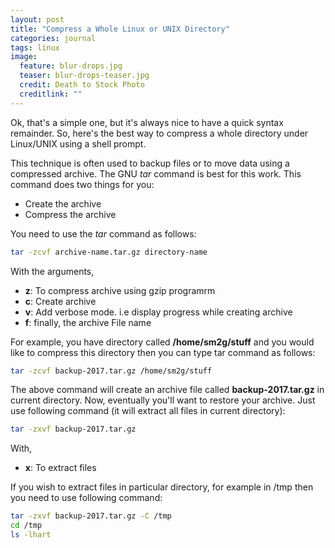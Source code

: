 ```yaml
---
layout: post
title: "Compress a Whole Linux or UNIX Directory"
categories: journal
tags: linux
image:
  feature: blur-drops.jpg
  teaser: blur-drops-teaser.jpg
  credit: Death to Stock Photo
  creditlink: ""
---
```


Ok, that's a simple one, but it's always nice to have a quick syntax remainder.
So, here's the best way to compress a whole directory under Linux/UNIX using a shell prompt.

This technique is often used to backup files or to move data using a compressed archive. The GNU *tar* command is best for this work.
This command does two things for you:

+ Create the archive
+ Compress the archive

You need to use the *tar* command as follows:
``` Bash
tar -zcvf archive-name.tar.gz directory-name
```
With the arguments,

- **z**: To compress archive using gzip programrm
- **c**: Create archive
- **v**: Add verbose mode. i.e display progress while creating archive
- **f**: finally, the archive File name

For example, you have directory called **/home/sm2g/stuff** and you would like to compress this directory then you can type tar command as follows:
``` Bash
tar -zcvf backup-2017.tar.gz /home/sm2g/stuff
```

The above command will create an archive file called **backup-2017.tar.gz** in current directory.
Now, eventually you'll want to restore your archive. Just use following command (it will extract all files in current directory):
``` Bash
tar -zxvf backup-2017.tar.gz
```
With,

- **x**: To extract files

If you wish to extract files in particular directory, for example in /tmp then you need to use following command:
``` Bash
tar -zxvf backup-2017.tar.gz -C /tmp
cd /tmp
ls -lhart
```
